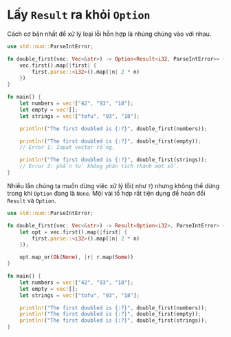 # Lấy `Result` ra khỏi `Option`

Cách cơ bản nhất để xử lý loại lỗi hỗn hợp là nhúng chúng vào với nhau.

```rust
use std::num::ParseIntError;

fn double_first(vec: Vec<&str>) -> Option<Result<i32, ParseIntError>> {
    vec.first().map(|first| {
        first.parse::<i32>().map(|n| 2 * n)
    })
}

fn main() {
    let numbers = vec!["42", "93", "18"];
    let empty = vec![];
    let strings = vec!["tofu", "93", "18"];

    println!("The first doubled is {:?}", double_first(numbers));

    println!("The first doubled is {:?}", double_first(empty));
    // Error 1: Input vector rỗng.

    println!("The first doubled is {:?}", double_first(strings));
    // Error 2: phần tử không phân tích thành một số.
}
```
Nhiều lần chúng ta muốn dừng việc xử lý lỗi( như `?`) nhưng không thể dừng trong khi `Option` đang là `None`. Mội vài tổ hợp rất tiện dụng để  hoán đổi `Result` và `Option`.

```rust
use std::num::ParseIntError;

fn double_first(vec: Vec<&str>) -> Result<Option<i32>, ParseIntError> {
    let opt = vec.first().map(|first| {
        first.parse::<i32>().map(|n| 2 * n)
    });

    opt.map_or(Ok(None), |r| r.map(Some))
}

fn main() {
    let numbers = vec!["42", "93", "18"];
    let empty = vec![];
    let strings = vec!["tofu", "93", "18"];

    println!("The first doubled is {:?}", double_first(numbers));
    println!("The first doubled is {:?}", double_first(empty));
    println!("The first doubled is {:?}", double_first(strings));
}
```
